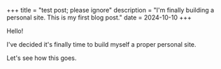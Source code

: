 +++
title = "test post; please ignore"
description = "I'm finally building a personal site. This is my first blog post."
date = 2024-10-10
+++

Hello!

I've decided it's finally time to build myself a proper personal site.

Let's see how this goes.
